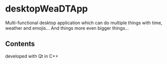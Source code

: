 # desktopWeaDTApp

Multi-functional desktop application which can do multiple things with time, weather and emojis... And things more even bigger things...

## Contents

developed with Qt in C++ 
